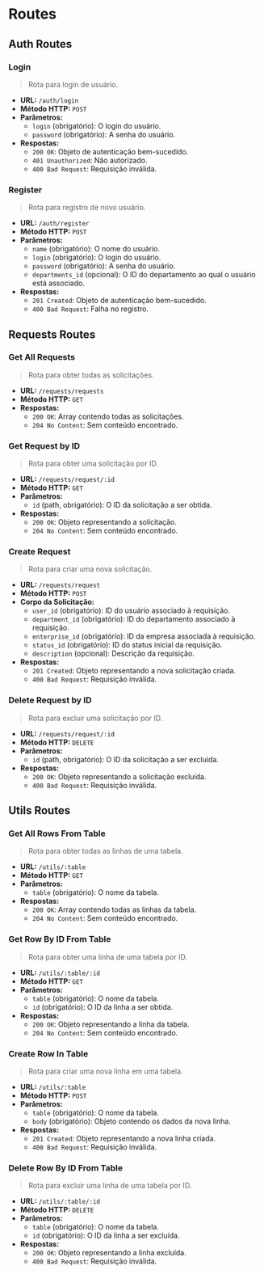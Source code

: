# Routes

## Auth Routes

### Login

> Rota para login de usuário.

-   **URL:** `/auth/login`
-   **Método HTTP:** `POST`
-   **Parâmetros:**
    -   `login` (obrigatório): O login do usuário.
    -   `password` (obrigatório): A senha do usuário.
-   **Respostas:**
    -   `200 OK`: Objeto de autenticação bem-sucedido.
    -   `401 Unauthorized`: Não autorizado.
    -   `400 Bad Request`: Requisição inválida.

### Register

> Rota para registro de novo usuário.

-   **URL:** `/auth/register`
-   **Método HTTP:** `POST`
-   **Parâmetros:**
    -   `name` (obrigatório): O nome do usuário.
    -   `login` (obrigatório): O login do usuário.
    -   `password` (obrigatório): A senha do usuário.
    -   `departments_id` (opcional): O ID do departamento ao qual o usuário está associado.
-   **Respostas:**
    -   `201 Created`: Objeto de autenticação bem-sucedido.
    -   `400 Bad Request`: Falha no registro.

## Requests Routes

### Get All Requests

> Rota para obter todas as solicitações.

-   **URL:** `/requests/requests`
-   **Método HTTP:** `GET`
-   **Respostas:**
    -   `200 OK`: Array contendo todas as solicitações.
    -   `204 No Content`: Sem conteúdo encontrado.

### Get Request by ID

> Rota para obter uma solicitação por ID.

-   **URL:** `/requests/request/:id`
-   **Método HTTP:** `GET`
-   **Parâmetros:**
    -   `id` (path, obrigatório): O ID da solicitação a ser obtida.
-   **Respostas:**
    -   `200 OK`: Objeto representando a solicitação.
    -   `204 No Content`: Sem conteúdo encontrado.

### Create Request

> Rota para criar uma nova solicitação.

-   **URL:** `/requests/request`
-   **Método HTTP:** `POST`
-   **Corpo da Solicitação:**
    -   `user_id` (obrigatório): ID do usuário associado à requisição.
    -   `department_id` (obrigatório): ID do departamento associado à requisição.
    -   `enterprise_id` (obrigatório): ID da empresa associada à requisição.
    -   `status_id` (obrigatório): ID do status inicial da requisição.
    -   `description` (opcional): Descrição da requisição.
-   **Respostas:**
    -   `201 Created`: Objeto representando a nova solicitação criada.
    -   `400 Bad Request`: Requisição inválida.

### Delete Request by ID

> Rota para excluir uma solicitação por ID.

-   **URL:** `/requests/request/:id`
-   **Método HTTP:** `DELETE`
-   **Parâmetros:**
    -   `id` (path, obrigatório): O ID da solicitação a ser excluída.
-   **Respostas:**
    -   `200 OK`: Objeto representando a solicitação excluída.
    -   `400 Bad Request`: Requisição inválida.

## Utils Routes

### Get All Rows From Table

> Rota para obter todas as linhas de uma tabela.

-   **URL:** `/utils/:table`
-   **Método HTTP:** `GET`
-   **Parâmetros:**
    -   `table` (obrigatório): O nome da tabela.
-   **Respostas:**
    -   `200 OK`: Array contendo todas as linhas da tabela.
    -   `204 No Content`: Sem conteúdo encontrado.

### Get Row By ID From Table

> Rota para obter uma linha de uma tabela por ID.

-   **URL:** `/utils/:table/:id`
-   **Método HTTP:** `GET`
-   **Parâmetros:**
    -   `table` (obrigatório): O nome da tabela.
    -   `id` (obrigatório): O ID da linha a ser obtida.
-   **Respostas:**
    -   `200 OK`: Objeto representando a linha da tabela.
    -   `204 No Content`: Sem conteúdo encontrado.

### Create Row In Table

> Rota para criar uma nova linha em uma tabela.

-   **URL:** `/utils/:table`
-   **Método HTTP:** `POST`
-   **Parâmetros:**
    -   `table` (obrigatório): O nome da tabela.
    -   `body` (obrigatório): Objeto contendo os dados da nova linha.
-   **Respostas:**
    -   `201 Created`: Objeto representando a nova linha criada.
    -   `400 Bad Request`: Requisição inválida.

### Delete Row By ID From Table

> Rota para excluir uma linha de uma tabela por ID.

-   **URL:** `/utils/:table/:id`
-   **Método HTTP:** `DELETE`
-   **Parâmetros:**
    -   `table` (obrigatório): O nome da tabela.
    -   `id` (obrigatório): O ID da linha a ser excluída.
-   **Respostas:**
    -   `200 OK`: Objeto representando a linha excluída.
    -   `400 Bad Request`: Requisição inválida.
